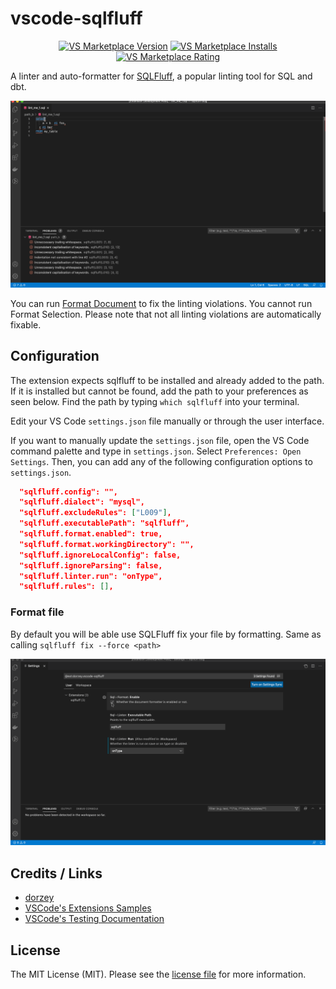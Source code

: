 # vscode-sqlfluff

<p align="center">
  <a href="https://marketplace.visualstudio.com/items?itemName=RobertOstermann.vscode-sqlfluff-extended"><img src="https://vsmarketplacebadge.apphb.com/version-short/RobertOstermann.vscode-sqlfluff-extended.svg" alt="VS Marketplace Version"></a>
  <a href="https://marketplace.visualstudio.com/items?itemName=RobertOstermann.vscode-sqlfluff-extended"><img src="https://vsmarketplacebadge.apphb.com/installs-short/RobertOstermann.vscode-sqlfluff-extended.svg" alt="VS Marketplace Installs"></a>
  <a href="https://marketplace.visualstudio.com/items?itemName=RobertOstermann.vscode-sqlfluff-extended"><img src="https://vsmarketplacebadge.apphb.com/rating-short/RobertOstermann.vscode-sqlfluff-extended.svg" alt="VS Marketplace Rating"></a>
</p>

A linter and auto-formatter for [SQLFluff](https://github.com/alanmcruickshank/sqlfluff), a popular linting tool for SQL and dbt.

![linter in action](./media/linter_in_action.gif)

You can run [Format Document](https://code.visualstudio.com/docs/editor/codebasics#_formatting) to fix the linting violations. You cannot run Format Selection. Please note that not all linting violations are automatically fixable.

## Configuration

The extension expects sqlfluff to be installed and already added to the path. If it is installed but cannot be found, add the path to your preferences as seen below. Find the path by typing `which sqlfluff` into your terminal.

Edit your VS Code `settings.json` file manually or through the user interface.

If you want to manually update the `settings.json` file, open the VS Code command palette and type in `settings.json`. Select `Preferences: Open Settings`. Then, you can add any of the following configuration options to `settings.json`.

```json
  "sqlfluff.config": "",
  "sqlfluff.dialect": "mysql",
  "sqlfluff.excludeRules": ["L009"],
  "sqlfluff.executablePath": "sqlfluff",
  "sqlfluff.format.enabled": true,
  "sqlfluff.format.workingDirectory": "",
  "sqlfluff.ignoreLocalConfig": false,
  "sqlfluff.ignoreParsing": false,
  "sqlfluff.linter.run": "onType",
  "sqlfluff.rules": [],
```

### Format file

By default you will be able use SQLFluff fix your file by formatting. Same as calling `sqlfluff fix --force <path>`

![plugin configuration](./media/format_config.gif)

## Credits / Links

- [dorzey](https://github.com/sqlfluff/vscode-sqlfluff)
- [VSCode's Extensions Samples](https://github.com/microsoft/vscode-extension-samples/tree/main/test-provider-sample)
- [VSCode's Testing Documentation](https://code.visualstudio.com/api/extension-guides/testing)

## License

The MIT License (MIT). Please see the [license file](LICENSE.md) for more information.
